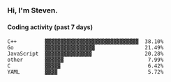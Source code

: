### Hi, I'm Steven.

#### Coding activity (past 7 days)
```
C++         ▓▓▓▓▓▓▓▓▓▓▓▓▓▓▓▓▓▓▓▓▓▓▓▓▓▓▓▓▓▓  38.10%
Go          ▓▓▓▓▓▓▓▓▓▓▓▓▓▓▓▓                21.49%
JavaScript  ▓▓▓▓▓▓▓▓▓▓▓▓▓▓▓                 20.28%
other       ▓▓▓▓▓▓                           7.99%
C           ▓▓▓▓▓                            6.42%
YAML        ▓▓▓▓                             5.72%
```
